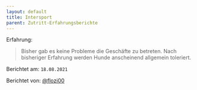 ```yaml
---
layout: default
title: Intersport
parent: Zutritt-Erfahrungsberichte
---
```


Erfahrung: 

> Bisher gab es keine Probleme die Geschäfte zu betreten.
> Nach bisheriger Erfahrung werden Hunde anscheinend allgemein toleriert.

Berichtet am: `18.08.2021`

Berichtet von: [@flozi00](https://github.com/flozi00)
